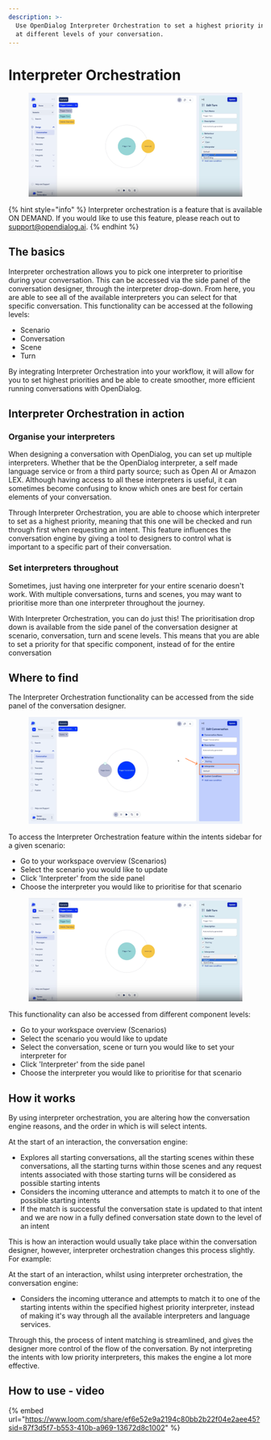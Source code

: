 ```yaml
---
description: >-
  Use OpenDialog Interpreter Orchestration to set a highest priority interpreter
  at different levels of your conversation.
---
```


# Interpreter Orchestration

<figure><img src="../../../.gitbook/assets/Screenshot 2024-03-27 at 08.40.11.png" alt=""><figcaption></figcaption></figure>



{% hint style="info" %}
Interpreter orchestration is a feature that is available ON DEMAND.  If you would like to use this feature, please reach out to support@opendialog.ai.
{% endhint %}

## The basics

Interpreter orchestration allows you to pick one interpreter to prioritise during your conversation. This can be accessed via the side panel of the conversation designer, through the interpreter drop-down. From here, you are able to see all of the available interpreters you can select for that specific conversation. This functionality can be accessed at the following levels:

* Scenario
* Conversation
* Scene
* Turn&#x20;

By integrating Interpreter Orchestration into your workflow, it will allow for you to set highest priorities and be able to create smoother, more efficient running conversations with OpenDialog.

## Interpreter Orchestration in action

### Organise your interpreters

When designing a conversation with OpenDialog, you can set up multiple interpreters. Whether that be the OpenDialog interpreter, a self made language service or from a third party source; such as Open AI or Amazon LEX. Although having access to all these interpreters is useful, it can sometimes become confusing to know which ones are best for certain elements of your conversation. &#x20;

Through Interpreter Orchestration, you are able to choose which interpreter to set as a highest priority, meaning that this one will be checked and run through first when requesting an intent. This feature influences the conversation engine by giving a tool to designers to control what is important to a specific part of their conversation.

### Set interpreters throughout

Sometimes, just having one interpreter for your entire scenario doesn't work. With multiple conversations, turns and scenes, you may want to prioritise more than one interpreter throughout the journey.&#x20;

With Interpreter Orchestration, you can do just this! The prioritisation drop down is available from the side panel of the conversation designer at scenario, conversation, turn and scene levels. This means that you are able to set a priority for that specific component, instead of for the entire conversation

## Where to find

The Interpreter Orchestration functionality can be accessed from the side panel of the conversation designer.

<figure><img src="../../../.gitbook/assets/Group 5 (1).png" alt=""><figcaption></figcaption></figure>

To access the Interpreter Orchestration feature within the intents sidebar for a given scenario:

* Go to your workspace overview (Scenarios)
* Select the scenario you would like to update
* Click 'Interpreter' from the side panel
* Choose the interpreter you would like to prioritise for that scenario

<figure><img src="../../../.gitbook/assets/Screenshot 2024-03-27 at 08.40.11.png" alt=""><figcaption></figcaption></figure>

This functionality can also be accessed from different component levels:

* Go to your workspace overview (Scenarios)
* Select the scenario you would like to update
* Select the conversation, scene or turn you would like to set your interpreter for
* Click 'Interpreter' from the side panel
* Choose the interpreter you would like to prioritise for that scenario

## How it works

By using interpreter orchestration, you are altering how the conversation engine reasons, and the order in which is will select intents.

At the start of an interaction, the conversation engine:

* Explores all starting conversations, all the starting scenes within these conversations, all the starting turns within those scenes and any request intents associated with those starting turns will be considered as possible starting intents
* Considers the incoming utterance and attempts to match it to one of the possible starting intents
* If the match is successful the conversation state is updated to that intent and we are now in a fully defined conversation state down to the level of an intent

This is how an interaction would usually take place within the conversation designer, however, interpreter orchestration changes this process slightly. For example:

At the start of an interaction, whilst using interpreter orchestration, the conversation engine:&#x20;

* Considers the incoming utterance and attempts to match it to one of the starting intents within the specified highest priority interpreter, instead of making it's way through all the available interpreters and language services.&#x20;

Through this, the process of intent matching is streamlined, and gives the designer more control of the flow of the conversation. By not interpreting the intents with low priority interpreters, this makes the engine a lot more effective.

## How to use - video

{% embed url="https://www.loom.com/share/ef6e52e9a2194c80bb2b22f04e2aee45?sid=87f3d5f7-b553-410b-a969-13672d8c1002" %}



